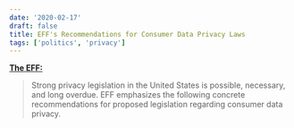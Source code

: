 ```yaml
---
date: '2020-02-17'
draft: false
title: EFF's Recommendations for Consumer Data Privacy Laws
tags: ['politics', 'privacy']
---
```


**[The EFF:](https://www.eff.org/deeplinks/2019/06/effs-recommendations-consumer-data-privacy-laws)**

> Strong privacy legislation in the United States is possible, necessary, and long overdue. EFF emphasizes the following concrete recommendations for proposed legislation regarding consumer data privacy.<!-- excerpt -->
